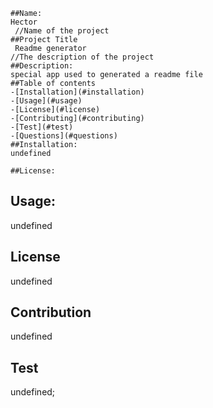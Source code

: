 
    ##Name:
    Hector 
     //Name of the project
    ##Project Title
     Readme generator
    //The description of the project
    ##Description:
    special app used to generated a readme file
    ##Table of contents
    -[Installation](#installation)
    -[Usage](#usage)
    -[License](#license)
    -[Contributing](#contributing)
    -[Test](#test)
    -[Questions](#questions)
    ##Installation:
    undefined

    ##License:
    
   
   ## Usage:
   undefined
   
   ## License
   undefined
   
   ## Contribution
   undefined
   
   ## Test
   undefined;

    